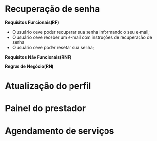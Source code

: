 # Recuperação de senha

**Requisitos Funcionais(RF)**

- O usuário deve poder recuperar sua senha informando o seu e-mail;
- O usuário deve receber um e-mail com instruções de recuperação de senha
- O usuário deve poder resetar sua senha;

**Requisitos Não Funcionais(RNF)**

**Regras de Negócio(RN)**

# Atualização do perfil

# Painel do prestador

# Agendamento de serviços
